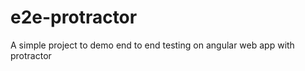 e2e-protractor
==============

A simple project to demo end to end testing on angular web app with protractor
